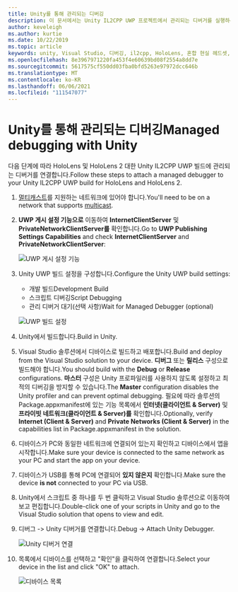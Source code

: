 ```yaml
---
title: Unity를 통해 관리되는 디버깅
description: 이 문서에서는 Unity IL2CPP UWP 프로젝트에서 관리되는 디버거를 실행하는 방법을 설명합니다.
author: keveleigh
ms.author: kurtie
ms.date: 10/22/2019
ms.topic: article
keywords: unity, Visual Studio, 디버깅, il2cpp, HoloLens, 혼합 현실 헤드셋, windows mixed reality 헤드셋, 가상 현실 헤드셋, UWP
ms.openlocfilehash: 8e3967971220fa453f4e60639bd08f2554a8dd7e
ms.sourcegitcommit: 5617575cf550dd03fba0bfd5263e97972dcc646b
ms.translationtype: MT
ms.contentlocale: ko-KR
ms.lasthandoff: 06/06/2021
ms.locfileid: "111547077"
---
```

# <a name="managed-debugging-with-unity"></a><span data-ttu-id="37128-104">Unity를 통해 관리되는 디버깅</span><span class="sxs-lookup"><span data-stu-id="37128-104">Managed debugging with Unity</span></span>

<span data-ttu-id="37128-105">다음 단계에 따라 HoloLens 및 HoloLens 2 대한 Unity IL2CPP UWP 빌드에 관리되는 디버거를 연결합니다.</span><span class="sxs-lookup"><span data-stu-id="37128-105">Follow these steps to attach a managed debugger to your Unity IL2CPP UWP build for HoloLens and HoloLens 2.</span></span>

1. <span data-ttu-id="37128-106">[멀티캐스트](https://en.wikipedia.org/wiki/Multicast)를 지원하는 네트워크에 있어야 합니다.</span><span class="sxs-lookup"><span data-stu-id="37128-106">You'll need to be on a network that supports [multicast](https://en.wikipedia.org/wiki/Multicast).</span></span>
2. <span data-ttu-id="37128-107">**UWP 게시 설정 기능으로** 이동하여 **InternetClientServer** 및 **PrivateNetworkClientServer를** 확인합니다.</span><span class="sxs-lookup"><span data-stu-id="37128-107">Go to **UWP Publishing Settings Capabilities** and check **InternetClientServer** and **PrivateNetworkClientServer**:</span></span>

    ![UWP 게시 설정 기능](images/il2cpp-debugging-capabilities.png)

3. <span data-ttu-id="37128-109">Unity UWP 빌드 설정을 구성합니다.</span><span class="sxs-lookup"><span data-stu-id="37128-109">Configure the Unity UWP build settings:</span></span>
    - <span data-ttu-id="37128-110">개발 빌드</span><span class="sxs-lookup"><span data-stu-id="37128-110">Development Build</span></span>
    - <span data-ttu-id="37128-111">스크립트 디버깅</span><span class="sxs-lookup"><span data-stu-id="37128-111">Script Debugging</span></span>
    - <span data-ttu-id="37128-112">관리 디버거 대기(선택 사항)</span><span class="sxs-lookup"><span data-stu-id="37128-112">Wait for Managed Debugger (optional)</span></span>

    ![UWP 빌드 설정](images/il2cpp-debugging-build.png)

4. <span data-ttu-id="37128-114">Unity에서 빌드합니다.</span><span class="sxs-lookup"><span data-stu-id="37128-114">Build in Unity.</span></span>
5. <span data-ttu-id="37128-115">Visual Studio 솔루션에서 디바이스로 빌드하고 배포합니다.</span><span class="sxs-lookup"><span data-stu-id="37128-115">Build and deploy from the Visual Studio solution to your device.</span></span> <span data-ttu-id="37128-116">**디버그** 또는 **릴리스** 구성으로 빌드해야 합니다.</span><span class="sxs-lookup"><span data-stu-id="37128-116">You should build with the **Debug** or **Release** configurations.</span></span> <span data-ttu-id="37128-117">**마스터** 구성은 Unity 프로파일러를 사용하지 않도록 설정하고 최적의 디버깅을 방지할 수 있습니다.</span><span class="sxs-lookup"><span data-stu-id="37128-117">The **Master** configuration disables the Unity profiler and can prevent optimal debugging.</span></span> <span data-ttu-id="37128-118">필요에 따라 솔루션의 Package.appxmanifest에 있는 기능 목록에서 **인터넷(클라이언트 & Server)** 및 **프라이빗 네트워크(클라이언트 & Server)를** 확인합니다.</span><span class="sxs-lookup"><span data-stu-id="37128-118">Optionally, verify **Internet (Client & Server)** and **Private Networks (Client & Server)** in the capabilities list in Package.appxmanifest in the solution.</span></span>
6. <span data-ttu-id="37128-119">디바이스가 PC와 동일한 네트워크에 연결되어 있는지 확인하고 디바이스에서 앱을 시작합니다.</span><span class="sxs-lookup"><span data-stu-id="37128-119">Make sure your device is connected to the same network as your PC and start the app on your device.</span></span>
7. <span data-ttu-id="37128-120">디바이스가 USB를 통해 PC에 연결되어 **있지 않은지** 확인합니다.</span><span class="sxs-lookup"><span data-stu-id="37128-120">Make sure the device **is not** connected to your PC via USB.</span></span>
8. <span data-ttu-id="37128-121">Unity에서 스크립트 중 하나를 두 번 클릭하고 Visual Studio 솔루션으로 이동하여 보고 편집합니다.</span><span class="sxs-lookup"><span data-stu-id="37128-121">Double-click one of your scripts in Unity and go to the Visual Studio solution that opens to view and edit.</span></span>
9. <span data-ttu-id="37128-122">디버그 -> Unity 디버거를 연결합니다.</span><span class="sxs-lookup"><span data-stu-id="37128-122">Debug -> Attach Unity Debugger.</span></span>

    ![Unity 디버거 연결](images/il2cpp-debugging-attach.png)

10. <span data-ttu-id="37128-124">목록에서 디바이스를 선택하고 "확인"을 클릭하여 연결합니다.</span><span class="sxs-lookup"><span data-stu-id="37128-124">Select your device in the list and click "OK" to attach.</span></span>

    ![디바이스 목록](images/il2cpp-debugging-machines.png)
